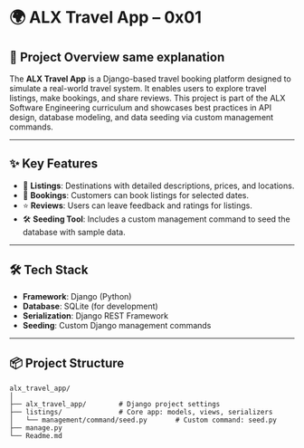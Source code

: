 # 🌍 ALX Travel App – 0x01

## 🚀 Project Overview same explanation 
The **ALX Travel App** is a Django-based travel booking platform designed to simulate a real-world travel system. It enables users to explore travel listings, make bookings, and share reviews. This project is part of the ALX Software Engineering curriculum and showcases best practices in API design, database modeling, and data seeding via custom management commands.

---

## ✨ Key Features

- 🏨 **Listings**: Destinations with detailed descriptions, prices, and locations.
- 📆 **Bookings**: Customers can book listings for selected dates.
- ⭐ **Reviews**: Users can leave feedback and ratings for listings.
- 🛠️ **Seeding Tool**: Includes a custom management command to seed the database with sample data.

---

## 🛠️ Tech Stack

- **Framework**: Django (Python)
- **Database**: SQLite (for development)
- **Serialization**: Django REST Framework
- **Seeding**: Custom Django management commands

---

## 📦 Project Structure

```plaintext
alx_travel_app/
│
├── alx_travel_app/        # Django project settings
├── listings/              # Core app: models, views, serializers
│   └── management/command/seed.py       # Custom command: seed.py
├── manage.py
└── Readme.md
